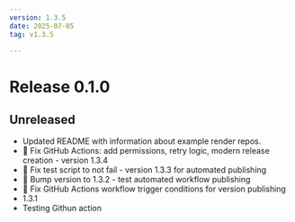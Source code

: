 ```yaml
---
version: 1.3.5
date: 2025-07-05
tag: v1.3.5

---
```


# Release 0.1.0

## **Unreleased**
- Updated README with information about example render repos. <!-- hash:3c652d97 -->
- 🔧 Fix GitHub Actions: add permissions, retry logic, modern release creation - version 1.3.4 <!-- hash:e1b9fa40 -->
- 🐛 Fix test script to not fail - version 1.3.3 for automated publishing <!-- hash:640ae096 -->
- 🚀 Bump version to 1.3.2 - test automated workflow publishing <!-- hash:a32eec2d -->
- 🔧 Fix GitHub Actions workflow trigger conditions for version publishing <!-- hash:dc930d3f -->
- 1.3.1 <!-- hash:05c64cb6 -->
- Testing Githun action <!-- hash:50ee4043 -->

<!-- New entries will be added here -->

